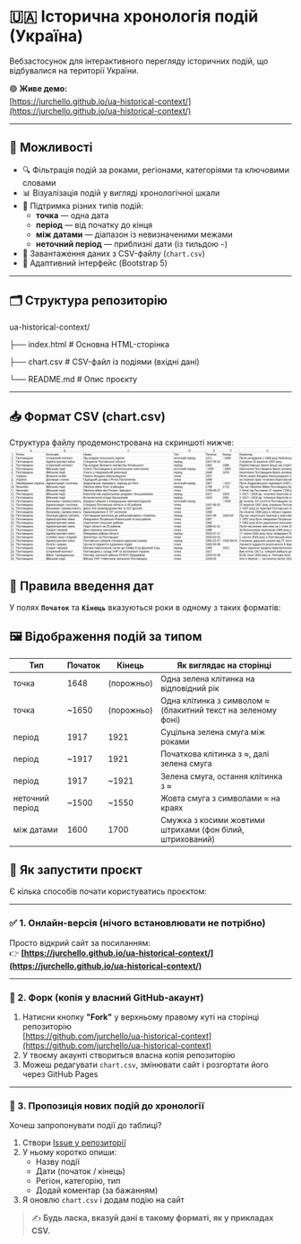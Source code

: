 # 🇺🇦 Історична хронологія подій (Україна)

Вебзастосунок для інтерактивного перегляду історичних подій, що відбувалися на території України.

🟢 **Живе демо:**  
[https://jurchello.github.io/ua-historical-context/](https://jurchello.github.io/ua-historical-context/)

---

## 🧩 Можливості

- 🔍 Фільтрація подій за роками, регіонами, категоріями та ключовими словами
- 📊 Візуалізація подій у вигляді хронологічної шкали
- 🧠 Підтримка різних типів подій:
    - **точка** — одна дата
    - **період** — від початку до кінця
    - **між датами** — діапазон із невизначеними межами
    - **неточний період** — приблизні дати (із тильдою `~`)
- 💾 Завантаження даних з CSV-файлу (`chart.csv`)
- 📱 Адаптивний інтерфейс (Bootstrap 5)

---

## 🗂 Структура репозиторію
ua-historical-context/

├── index.html # Основна HTML-сторінка

├── chart.csv # CSV-файл із подіями (вхідні дані)

└── README.md # Опис проєкту

---

## 📥 Формат CSV (chart.csv)

Структура файлу продемонстрована на скриншоті нижче:
![1.jpg](img/1.jpg)


## 📅 Правила введення дат

У полях **`Початок`** та **`Кінець`** вказуються роки в одному з таких форматів:

## 🖼 Відображення подій за типом

| Тип               | Початок  | Кінець     | Як виглядає на сторінці                                                    |
|-------------------|----------|------------|-----------------------------------------------------------------------------|
| точка             | 1648     | (порожньо) | Одна зелена клітинка на відповідний рік                                    |
| точка             | ~1650    | (порожньо) | Одна клітинка з символом ≈ (блакитний текст на зеленому фоні)              |
| період            | 1917     | 1921       | Суцільна зелена смуга між роками                                           |
| період            | ~1917    | 1921       | Початкова клітинка з ≈, далі зелена смуга                                  |
| період            | 1917     | ~1921      | Зелена смуга, остання клітинка з ≈                                         |
| неточний період   | ~1500    | ~1550      | Жовта смуга з символами ≈ на краях                                         |
| між датами        | 1600     | 1700       | Смужка з косими жовтими штрихами (фон білий, штрихований)                  |


## 🚀 Як запустити проєкт

Є кілька способів почати користуватись проєктом:

---

### ✅ 1. Онлайн-версія (нічого встановлювати не потрібно)

Просто відкрий сайт за посиланням:  
👉 **[https://jurchello.github.io/ua-historical-context/](https://jurchello.github.io/ua-historical-context/)**

---

### 🔁 2. Форк (копія у власний GitHub-акаунт)

1. Натисни кнопку **"Fork"** у верхньому правому куті на сторінці репозиторію  
   [https://github.com/jurchello/ua-historical-context](https://github.com/jurchello/ua-historical-context)
2. У твоєму акаунті створиться власна копія репозиторію
3. Можеш редагувати `chart.csv`, змінювати сайт і розгортати його через GitHub Pages

---

### 📩 3. Пропозиція нових подій до хронології

Хочеш запропонувати події до таблиці?

1. Створи [Issue у репозиторії](https://github.com/jurchello/ua-historical-context/issues/new)
2. У ньому коротко опиши:
    - Назву події
    - Дати (початок / кінець)
    - Регіон, категорію, тип
    - Додай коментар (за бажанням)
3. Я оновлю `chart.csv` і додам подію на сайт

> ✍️ **Будь ласка, вказуй дані в такому форматі, як у прикладах CSV.**  